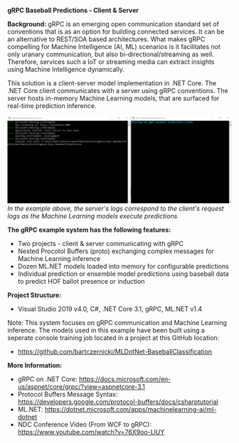**gRPC Baseball Predictions - Client & Server**

**Background:** gRPC is an emerging open communication standard set of conventions that is as an option for building connected services.  It can be an alternative to REST/SOA based architectures. What makes gRPC compelling for Machine Intelligence (AI, ML) scenarios is it facilitates not only uranary communication, but also bi-directional/streaming as well.  Therefore, services such a IoT or streaming media can extract insights using Machine Intelligence dynamically.

This solution is a client-server model implementation in .NET Core.  The .NET Core client communicates with a server using gRPC conventions.  The server hosts in-memory Machine Learning models, that are surfaced for real-time prediction inference.

![gRPC Client & Server](https://github.com/bartczernicki/MachineIntelligence-Grpc-BaseballPredictions/blob/master/Images/gRPCBaseballServerAndClient.gif)
*In the example above, the server's logs correspond to the client's request logs as the Machine Learning models execute predictions*

**The gRPC example system has the following features:**
* Two projects - client & server communicating with gRPC
* Nested Procotol Buffers (proto) exchanging complex messages for Machine Learning inference
* Dozen ML.NET models loaded into memory for configurable predictions
* Individual prediction or ensemble model predictions using baseball data to predict HOF ballot presence or induction

**Project Structure:**
* Visual Studio 2019 v4.0, C#, .NET Core 3.1, gRPC, ML.NET v1.4

Note: This system focuses on gRPC communication and Machine Learning inference.  The models used in this example have been built using a seperate console training job located in a project at this GitHub location:
* https://github.com/bartczernicki/MLDotNet-BaseballClassification

**More Information:**
* gRPC on .NET Core: https://docs.microsoft.com/en-us/aspnet/core/grpc/?view=aspnetcore-3.1
* Protocol Buffers Message Syntax: https://developers.google.com/protocol-buffers/docs/csharptutorial
* ML.NET: https://dotnet.microsoft.com/apps/machinelearning-ai/ml-dotnet
* NDC Conference Video (From WCF to gRPC): https://www.youtube.com/watch?v=76X9oo-LlUY
